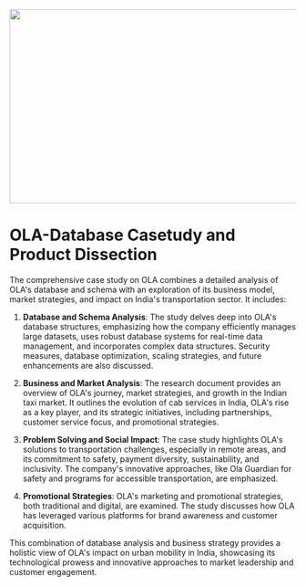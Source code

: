 <p  align="center">
  <img src="https://github.com/Tahascommit/Product-Dissection---OLA-Database-Casestudy-/blob/81bcd0837c7ddd83dda4e1ba19ed4b237de7df08/assets/Feature_Image.png" width="703" height="340">
</p >

# OLA-Database Casetudy and Product Dissection

The comprehensive case study on OLA combines a detailed analysis of OLA's database and schema with an exploration of its business model, market strategies, and impact on India's transportation sector. It includes:

1.  **Database and Schema Analysis**: The study delves deep into OLA's database structures, emphasizing how the company efficiently manages large datasets, uses robust database systems for real-time data management, and incorporates complex data structures. Security measures, database optimization, scaling strategies, and future enhancements are also discussed.
    
2.  **Business and Market Analysis**: The research document provides an overview of OLA's journey, market strategies, and growth in the Indian taxi market. It outlines the evolution of cab services in India, OLA's rise as a key player, and its strategic initiatives, including partnerships, customer service focus, and promotional strategies.
    
3.  **Problem Solving and Social Impact**: The case study highlights OLA's solutions to transportation challenges, especially in remote areas, and its commitment to safety, payment diversity, sustainability, and inclusivity. The company's innovative approaches, like Ola Guardian for safety and programs for accessible transportation, are emphasized.
    
4.  **Promotional Strategies**: OLA's marketing and promotional strategies, both traditional and digital, are examined. The study discusses how OLA has leveraged various platforms for brand awareness and customer acquisition.
    

This combination of database analysis and business strategy provides a holistic view of OLA's impact on urban mobility in India, showcasing its technological prowess and innovative approaches to market leadership and customer engagement.
